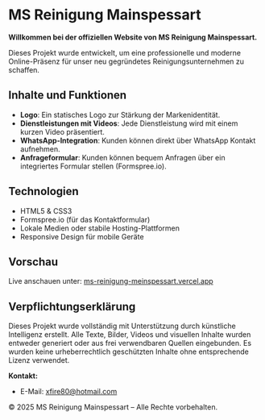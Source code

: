 # MS Reinigung Mainspessart

**Willkommen bei der offiziellen Website von MS Reinigung Mainspessart.**

Dieses Projekt wurde entwickelt, um eine professionelle und moderne Online-Präsenz für unser neu gegründetes Reinigungsunternehmen zu schaffen.

## Inhalte und Funktionen

- **Logo**: Ein statisches Logo zur Stärkung der Markenidentität.
- **Dienstleistungen mit Videos**: Jede Dienstleistung wird mit einem kurzen Video präsentiert.
- **WhatsApp-Integration**: Kunden können direkt über WhatsApp Kontakt aufnehmen.
- **Anfrageformular**: Kunden können bequem Anfragen über ein integriertes Formular stellen (Formspree.io).

## Technologien

- HTML5 & CSS3
- Formspree.io (für das Kontaktformular)
- Lokale Medien oder stabile Hosting-Plattformen
- Responsive Design für mobile Geräte

## Vorschau

Live anschauen unter: [ms-reinigung-meinspessart.vercel.app](https://ms-reinigung-meinspessart.vercel.app)

## Verpflichtungserklärung

Dieses Projekt wurde vollständig mit Unterstützung durch künstliche Intelligenz erstellt. Alle Texte, Bilder, Videos und visuellen Inhalte wurden entweder generiert oder aus frei verwendbaren Quellen eingebunden. Es wurden keine urheberrechtlich geschützten Inhalte ohne entsprechende Lizenz verwendet.

**Kontakt:**
- E-Mail: [xfire80@hotmail.com](mailto:xfire80@hotmail.com)

© 2025 MS Reinigung Mainspessart – Alle Rechte vorbehalten.
